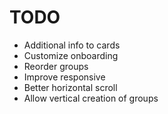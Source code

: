 # TODO
- Additional info to cards
- Customize onboarding
- Reorder groups
- Improve responsive
- Better horizontal scroll
- Allow vertical creation of groups
